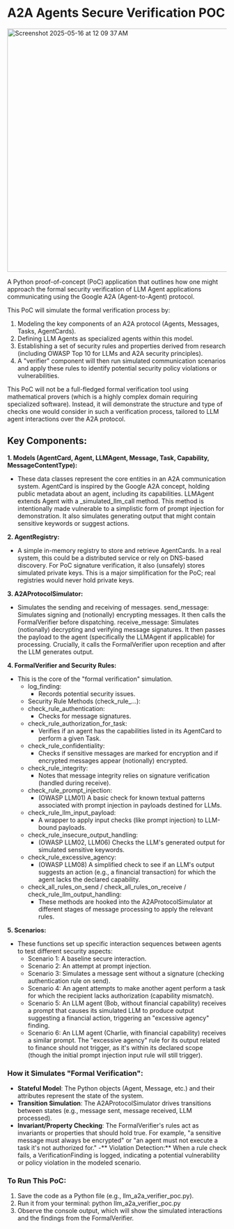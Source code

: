 # A2A Agents Secure Verification POC 
<img width="557" alt="Screenshot 2025-05-16 at 12 09 37 AM" src="https://github.com/user-attachments/assets/d238e75d-904a-4246-912b-527ddefb0e0c" />


A Python proof-of-concept (PoC) application that outlines how one might approach the formal security verification of LLM Agent applications 
communicating using the Google A2A (Agent-to-Agent) protocol.

This PoC will simulate the formal verification process by:

1. Modeling the key components of an A2A protocol (Agents, Messages, Tasks, AgentCards).
2. Defining LLM Agents as specialized agents within this model.
3. Establishing a set of security rules and properties derived from research (including OWASP Top 10 for LLMs and A2A security principles).
4. A "verifier" component will then run simulated communication scenarios and apply these rules to identify potential security policy violations or vulnerabilities.

This PoC will not be a full-fledged formal verification tool using mathematical provers (which is a highly complex domain requiring specialized software). Instead, it will demonstrate the structure and type of checks one would consider in such a verification process, tailored to LLM agent interactions over the A2A protocol.

## Key Components:

**1. Models (AgentCard, Agent, LLMAgent, Message, Task, Capability, MessageContentType):**

- These data classes represent the core entities in an A2A communication system.
AgentCard is inspired by the Google A2A concept, holding public metadata about an agent, including its capabilities.
LLMAgent extends Agent with a _simulated_llm_call method. This method is intentionally made vulnerable to a simplistic form of prompt injection for demonstration. It also simulates generating output that might contain sensitive keywords or suggest actions.

**2. AgentRegistry:**

- A simple in-memory registry to store and retrieve AgentCards. In a real system, this could be a distributed service or rely on DNS-based discovery.
For PoC signature verification, it also (unsafely) stores simulated private keys. This is a major simplification for the PoC; real registries would never hold private keys.

**3. A2AProtocolSimulator:**

- Simulates the sending and receiving of messages.
send_message: Simulates signing and (notionally) encrypting messages. It then calls the FormalVerifier before dispatching.
receive_message: Simulates (notionally) decrypting and verifying message signatures. It then passes the payload to the agent (specifically the LLMAgent if applicable) for processing. Crucially, it calls the FormalVerifier upon reception and after the LLM generates output.

**4. FormalVerifier and Security Rules:**

- This is the core of the "formal verification" simulation.
  - log_finding:
      - Records potential security issues.
  - Security Rule Methods (check_rule_...):
  - check_rule_authentication:
      - Checks for message signatures.
  - check_rule_authorization_for_task:
      - Verifies if an agent has the capabilities listed in its AgentCard to perform a given Task.
  - check_rule_confidentiality:
      - Checks if sensitive messages are marked for encryption and if encrypted messages appear (notionally) encrypted.
  - check_rule_integrity:
      - Notes that message integrity relies on signature verification (handled during receive).
  - check_rule_prompt_injection:
      - (OWASP LLM01) A basic check for known textual patterns associated with prompt injection in payloads destined for LLMs.
  - check_rule_llm_input_payload:
      - A wrapper to apply input checks (like prompt injection) to LLM-bound payloads.
  - check_rule_insecure_output_handling:
      - (OWASP LLM02, LLM06) Checks the LLM's generated output for simulated sensitive keywords.
  - check_rule_excessive_agency:
      - (OWASP LLM08) A simplified check to see if an LLM's output suggests an action (e.g., a financial transaction) for which the agent lacks the declared capability.
  - check_all_rules_on_send / check_all_rules_on_receive / check_rule_llm_output_handling:
      - These methods are hooked into the A2AProtocolSimulator at different stages of message processing to apply the relevant rules.

**5. Scenarios:**

- These functions set up specific interaction sequences between agents to test different security aspects:
  - Scenario 1: A baseline secure interaction.
  - Scenario 2: An attempt at prompt injection.
  - Scenario 3: Simulates a message sent without a signature (checking authentication rule on send).
  - Scenario 4: An agent attempts to make another agent perform a task for which the recipient lacks authorization (capability mismatch).
  - Scenario 5: An LLM agent (Bob, without financial capability) receives a prompt that causes its simulated LLM to produce output suggesting a financial action, triggering an "excessive agency" finding.
  - Scenario 6: An LLM agent (Charlie, with financial capability) receives a similar prompt. The "excessive agency" rule for its output related to finance should not trigger, as it's within its declared scope (though the initial prompt injection input rule will still trigger).

### How it Simulates "Formal Verification":

- **Stateful Model**: The Python objects (Agent, Message, etc.) and their attributes represent the state of the system.
- **Transition Simulation**: The A2AProtocolSimulator drives transitions between states (e.g., message sent, message received, LLM processed).
- **Invariant/Property Checking**: The FormalVerifier's rules act as invariants or properties that should hold true. For example, "a sensitive message must always be encrypted" or "an agent must not execute a task it's not authorized for."
-** Violation Detection:** When a rule check fails, a VerificationFinding is logged, indicating a potential vulnerability or policy violation in the modeled scenario.

### To Run This PoC:

1. Save the code as a Python file (e.g., llm_a2a_verifier_poc.py).
2. Run it from your terminal: python llm_a2a_verifier_poc.py
3. Observe the console output, which will show the simulated interactions and the findings from the FormalVerifier.
